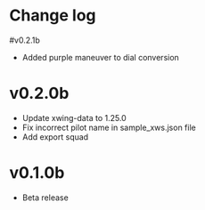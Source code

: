 # Change log


#v0.2.1b
* Added purple maneuver to dial conversion


# v0.2.0b
* Update xwing-data to 1.25.0
* Fix incorrect pilot name in sample_xws.json file
* Add export squad


# v0.1.0b
* Beta release
